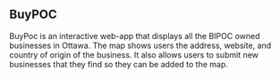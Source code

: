 ## BuyPOC

BuyPoc is an interactive web-app that displays all the BIPOC owned businesses in Ottawa. The map shows users the address, website, and country of origin of the business. It also allows users to submit new businesses that they find so they can be added to the map.
